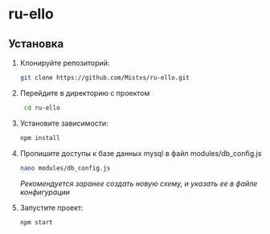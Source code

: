# ru-ello

## Установка

1. Клонируйте репозиторий:
    ```bash
    git clone https://github.com/Mistxs/ru-ello.git
    ```
   
2. Перейдите в директорию с проектом
   ```bash
    cd ru-ello
    ```

3. Установите зависимости:
    ```bash
    npm install
    ```
4. Пропишите доступы к базе данных mysql в файл modules/db_config.js
    ```bash
    nano modules/db_config.js
    ```
   
   _Рекомендуется заранее создать новую схему, и указать ее в файле конфигурации_


5. Запустите проект:
    ```bash
    npm start
    ```
